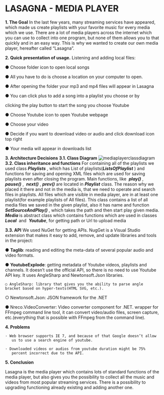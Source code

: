 # LASAGNA - MEDIA PLAYER

**1. The Goal**
    In the last few years, many streaming services have appeared, which
    made us create playlists with your favorite music for every media which
    we use. There are a lot of media players across the internet which you
    can use to collect into one program, but none of them allows you to that
    quickly and in an easy way. This is why we wanted to create our own
    media player, hereafter called “Lasagna”.
    
 **2. Quick presentation of usage.**
Listening and adding local files:

● Choose folder icon to open local songs

● All you have to do is choose a location on your computer to open.

● After opening the folder your mp3 and mp4 files will appear in
Lasagna

● You can click plus to add a song into a playlist you choose or by

clicking the play button to start the song you choose
Youtube

● Choose Youtube icon to open Youtube webpage

● Choose your video

● Decide if you want to download video or audio and click download
icon top right

● Your media will appear in downloads list


**3. Architecture Decisions**
    **3.1. Class Diagram**
    ![mediaplayerclassdiagram](https://user-images.githubusercontent.com/35309972/56681392-8e196780-66c9-11e9-8684-e4bfd187cc93.jpg)
    **3.2. Class inheritance and functions**
       For containing all of the playlists we used class ​ **_Playlists​_** , which has
       List of playlists(​ **_ListsOfPlaylist​_** ) and functions for saving and
       opening XML files which are used for saving playlists even after
       closing the program.
       Main functions, like ​ **_play()​_** , ​ **_pause()​_** , ​ **_next()​_** , ​ **_prev()​_** are located in
       **_Playlist ​_** class. The reason why we placed it there and not in the
       media is, that we need to operate and search files in playlists. All
       files which are visible in media player, are in at least one playlist(for
       example playlists of All files).
       This class contains a list of all media files we saved in the given
       playlist, also it has name and function ​ **_SetSourceAndPlay()​_** , which
       takes the path and then start play given media.
**_Media ​_** is abstract class which contains functions which are used in
classes ​ **_Local ​_** and ​ **_Youtube​_** , for getting path or Url to upload media



 **3.3. API**
We used NuGet for getting APIs. NugGet is a Visual Studio extension that
makes it easy to add, remove, and update libraries and tools in the project:

● **Taglib**: reading and editing the meta-data of several popular audio
and video formats.

● **YoutubeExplode**: getting metadata of Youtube videos, playlists and
channels. It doesn’t use the official API, so there is no need to use
Youtube API key. It uses AngleSharp and Newtonsoft.Json libraries.

    ○ AngleSharp: library that gives you the ability to parse angle
    bracket based on hyper-texts(HTML SVG, etc.).
    
   ○ Newtonsoft.Json: JSON framework for the .NET
   
   ● ​Nreco.VideoConverter: Video converter component for .NET.
       wrapper for FFmpeg command line tool, it can convert
       video/audio files, screen capture, etc.(everything that is
       possible with FFmpeg from the command line).

**4. Problems**

    · ​Web browser supports IE 7, and because of that Google doesn’t allow
       us to use a search engine of youtube.
       
    · ​Downloaded videos or audios from youtube duration might be 75%
       percent incorrect due to the API.
       
**5. Conclusion**


Lasagna is the media player which contains lots of standard
functions of the media player, but also gives you the possibility to collect all the
music and videos from most popular streaming services. There is a possibility to
upgrading functioning already existing and adding another one.
